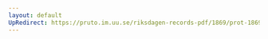 ```yaml
---
layout: default
UpRedirect: https://pruto.im.uu.se/riksdagen-records-pdf/1869/prot-1869--fk--130.pdf
---
```

